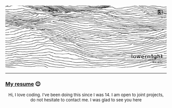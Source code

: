 ﻿<p align="center">
<img src="resources/banner_fnl.png" alt="banner">
</p>

---

### [My resume](https://github.com/lowern1ght/resume-lwnight) 😊

<p align="center" style="font-size: 13px">
Hi, I love coding. I've been doing this since I was 14.
I am open to joint projects,
do not hesitate to contact me. I was glad to see you here
</p>

